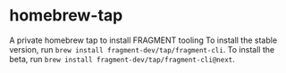 # homebrew-tap

A private homebrew tap to install FRAGMENT tooling
To install the stable version, run `brew install fragment-dev/tap/fragment-cli`.
To install the beta, run `brew install fragment-dev/tap/fragment-cli@next`.
